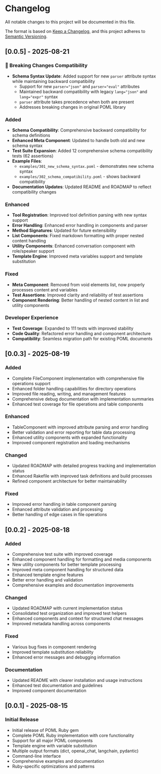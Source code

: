 # Changelog

All notable changes to this project will be documented in this file.

The format is based on [Keep a Changelog](https://keepachangelog.com/en/1.0.0/),
and this project adheres to [Semantic Versioning](https://semver.org/spec/v2.0.0.html).

## [0.0.5] - 2025-08-21

### 🔄 Breaking Changes Compatibility

- **Schema Syntax Update**: Added support for new `parser` attribute syntax while maintaining backward compatibility
  - Support for new `parser="json"` and `parser="eval"` attributes
  - Maintained backward compatibility with legacy `lang="json"` and `lang="expr"` syntax
  - `parser` attribute takes precedence when both are present
  - Addresses breaking changes in original POML library

### Added

- **Schema Compatibility**: Comprehensive backward compatibility for schema definitions
- **Enhanced Meta Component**: Updated to handle both old and new schema syntax
- **Test Suite Expansion**: Added 12 comprehensive schema compatibility tests (62 assertions)
- **Example Files**: 
  - `examples/301_new_schema_syntax.poml` - demonstrates new schema syntax
  - `examples/302_schema_compatibility.poml` - shows backward compatibility
- **Documentation Updates**: Updated README and ROADMAP to reflect compatibility changes

### Enhanced

- **Tool Registration**: Improved tool definition parsing with new syntax support
- **Error Handling**: Enhanced error handling in components and parser
- **Method Signatures**: Updated for future extensibility
- **List Components**: Fixed markdown formatting with proper nested content handling
- **Utility Components**: Enhanced conversation component with role/speaker support
- **Template Engine**: Improved meta variables support and template substitution

### Fixed

- **Meta Component**: Removed from void elements list, now properly processes content and variables
- **Test Assertions**: Improved clarity and reliability of test assertions
- **Component Rendering**: Better handling of nested content in list and utility components

### Developer Experience

- **Test Coverage**: Expanded to 111 tests with improved stability
- **Code Quality**: Refactored error handling and component architecture
- **Compatibility**: Seamless migration path for existing POML documents

## [0.0.3] - 2025-08-19

### Added

- Complete FileComponent implementation with comprehensive file operations support
- Enhanced folder handling capabilities for directory operations
- Improved file reading, writing, and management features
- Comprehensive debug documentation with implementation summaries
- Enhanced test coverage for file operations and table components

### Enhanced

- TableComponent with improved attribute parsing and error handling
- Better validation and error reporting for table data processing
- Enhanced utility components with expanded functionality
- Improved component registration and loading mechanisms

### Changed

- Updated ROADMAP with detailed progress tracking and implementation status
- Enhanced Rakefile with improved task definitions and build processes
- Refined component architecture for better maintainability

### Fixed

- Improved error handling in table component parsing
- Enhanced attribute validation and processing
- Better handling of edge cases in file operations

## [0.0.2] - 2025-08-18

### Added

- Comprehensive test suite with improved coverage
- Enhanced component handling for formatting and media components
- New utility components for better template processing
- Improved meta component handling for structured data
- Enhanced template engine features
- Better error handling and validation
- Comprehensive examples and documentation improvements

### Changed

- Updated ROADMAP with current implementation status
- Consolidated test organization and improved test helpers
- Enhanced components and context for structured chat messages
- Improved metadata handling across components

### Fixed

- Various bug fixes in component rendering
- Improved template substitution reliability
- Enhanced error messages and debugging information

### Documentation

- Updated README with clearer installation and usage instructions
- Enhanced test documentation and guidelines
- Improved component documentation

## [0.0.1] - 2025-08-15

### Initial Release

- Initial release of POML Ruby gem
- Complete POML Ruby implementation with core functionality
- Support for all major POML components
- Template engine with variable substitution
- Multiple output formats (dict, openai_chat, langchain, pydantic)
- Command-line interface
- Comprehensive examples and documentation
- Ruby-specific optimizations and patterns
